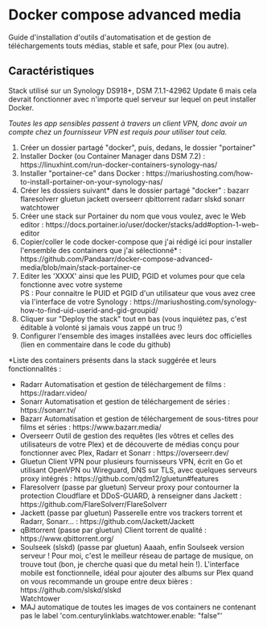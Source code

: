 # Docker compose advanced media
Guide d'installation d'outils d'automatisation et de gestion de téléchargements touts médias, stable et safe, pour Plex (ou autre).

<h2>Caractéristiques</h2>
Stack utilisé sur un Synology DS918+, DSM 7.1.1-42962 Update 6 mais cela devrait fonctionner avec n'importe quel serveur sur lequel on peut installer Docker.

<i>Toutes les app sensibles passent à travers un client VPN, donc avoir un compte chez un fournisseur VPN est requis pour utiliser tout cela.</i>

<ol>
    <li>Créer un dossier partagé "docker", puis, dedans, le dossier "portainer"</li>
    <li>Installer Docker (ou Container Manager dans DSM 7.2) : https://linuxhint.com/run-docker-containers-synology-nas/</li>
    <li>Installer "portainer-ce" dans Docker : https://mariushosting.com/how-to-install-portainer-on-your-synology-nas/</li>
    <li>Créer les dossiers suivant* dans le dossier partagé "docker" :
    bazarr
    flaresolverr
    gluetun 
    jackett
    overseerr
    qbittorrent
    radarr
    slskd
    sonarr
    watchtower</li>
    <li>Créer une stack sur Portainer du nom que vous voulez, avec le Web editor : https://docs.portainer.io/user/docker/stacks/add#option-1-web-editor</li>
    <li>Copier/coller le code docker-compose que j'ai rédigé ici pour installer l'ensemble des containers que j'ai sélectionné* : https://github.com/Pandaarr/docker-compose-advanced-media/blob/main/stack-portainer-ce
    <li>Editer les 'XXXX' ainsi que les PUID, PGID et volumes pour que cela fonctionne avec votre systeme</li>
    PS : Pour connaitre le PUID et PGID d'un utilisateur que vous avez cree via l'interface de votre Synology : https://mariushosting.com/synology-how-to-find-uid-userid-and-gid-groupid/
    <li>Cliquer sur "Deploy the stack" tout en bas (vous inquiétez pas, c'est éditable à volonté si jamais vous zappé un truc !)</li>
    <li>Configurer l'ensemble des images installées avec leurs doc officielles (lien en commentaire dans le code du github)</li>
</ol>



*Liste des containers présents dans la stack suggérée et leurs fonctionnalités :

<ul>
    <li>Radarr
    Automatisation et gestion de téléchargement de films : https://radarr.video/</li>
    <li>Sonarr
    Automatisation et gestion de téléchargement de séries : https://sonarr.tv/</li>
    <li>Bazarr
    Automatisation et gestion de téléchargement de sous-titres pour films et séries : https://www.bazarr.media/</li>
    <li>Overseerr
    Outil de gestion des requêtes (les vôtres et celles des utilisateurs de votre Plex) et de découverte de médias conçu pour fonctionner avec Plex, Radarr et Sonarr : https://overseerr.dev/</li>
    <li>Gluetun
    Client VPN pour plusieurs fournisseurs VPN, écrit en Go et utilisant OpenVPN ou Wireguard, DNS sur TLS, avec quelques serveurs proxy intégrés : https://github.com/qdm12/gluetun#features</li>
    <li>Flaresolverr (passe par gluetun)
    Serveur proxy pour contourner la protection Cloudflare et DDoS-GUARD, à renseigner dans Jackett : https://github.com/FlareSolverr/FlareSolverr</li>
    <li>Jackett (passe par gluetun)
    Passerelle entre vos trackers torrent et Radarr, Sonarr... : https://github.com/Jackett/Jackett</li>
    <li>qBittorrent (passe par gluetun)
    Client torrent de qualité : https://www.qbittorrent.org/</li>
    <li>Soulseek (slskd) (passe par gluetun)
    Aaaah, enfin Soulseek version serveur ! Pour moi, c'est le meilleur réseau de partage de musique, on trouve tout (bon, je cherche quasi que du metal hein !).
    L'interface mobile est fonctionnelle, idéal pour ajouter des albums sur Plex quand on vous recommande un groupe entre deux bières : https://github.com/slskd/slskd</li>
    Watchtower
    <li>MAJ automatique de toutes les images de vos containers ne contenant pas le label 'com.centurylinklabs.watchtower.enable: "false"'</li>
</ul>
